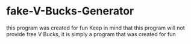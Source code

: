 # fake-V-Bucks-Generator

this program was created for fun
Keep in mind that this program will not provide free V Bucks, it is simply a program that was created for fun 
